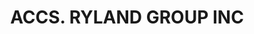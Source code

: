 ---
layout: asset
title: ACCS. RYLAND GROUP INC                                      
isin: US7837641031
---